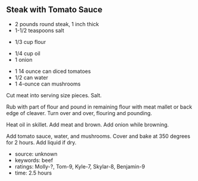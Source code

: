 Steak with Tomato Sauce
-----------------------

- 2 pounds round steak, 1 inch thick
- 1-1/2 teaspoons salt
<!-- -->
- 1/3 cup flour
<!-- -->
- 1/4 cup oil
- 1 onion
<!-- -->
- 1 14 ounce can diced tomatoes
- 1/2 can water
- 1 4-ounce can mushrooms

Cut meat into serving size pieces.  Salt.

Rub with part of flour and pound in remaining flour with meat mallet
or back edge of cleaver.  Turn over and over, flouring and pounding.

Heat oil in skillet.  Add meat and brown.  Add onion while browning.

Add tomato sauce, water, and mushrooms.  Cover and bake at 350 degrees
for 2 hours.  Add liquid if dry.

- source: unknown
- keywords: beef
- ratings: Molly-?, Tom-9, Kyle-7, Skylar-8, Benjamin-9
- time: 2.5 hours
